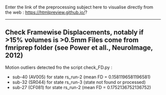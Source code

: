 Enter the link of the preprocessing subject here to visualise directly from the web : 
https://htmlpreview.github.io/?


----------------------------------------------------------------------
 Check Framewise Displacements, notably if >15% volumes is >0.5mm
 Files come from fmriprep folder
 (see Power et all., NeuroImage, 2012)
----------------------------------------------------------------------

Motion outliers detected fro the script check_FD.py :

- sub-40 (AV005) for state rs_run-2 (mean FD = 0.1581196581196581)
- sub-32 (SR044) for state rs_run-3 (state not found or processed)
- sub-27 (CF081) for state rs_run-2 (mean FD = 0.1752136752136752)
